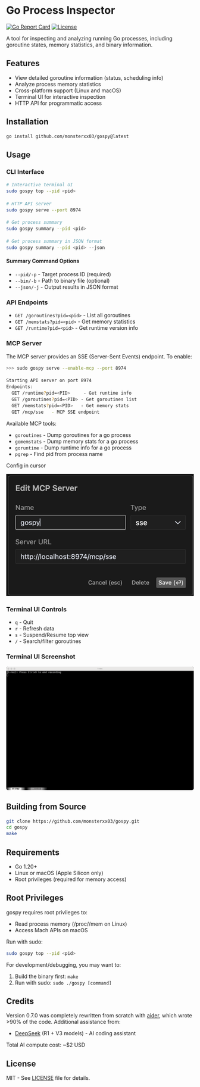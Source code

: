 # Go Process Inspector

[![Go Report Card](https://goreportcard.com/badge/github.com/monsterxx03/gospy)](https://goreportcard.com/report/github.com/monsterxx03/gospy)
[![License](https://img.shields.io/badge/license-MIT-blue.svg)](LICENSE)

A tool for inspecting and analyzing running Go processes, including goroutine states, memory statistics, and binary information.

## Features

- View detailed goroutine information (status, scheduling info)
- Analyze process memory statistics
- Cross-platform support (Linux and macOS)
- Terminal UI for interactive inspection
- HTTP API for programmatic access

## Installation

```bash
go install github.com/monsterxx03/gospy@latest
```

## Usage

### CLI Interface

```bash
# Interactive terminal UI
sudo gospy top --pid <pid>

# HTTP API server
sudo gospy serve --port 8974

# Get process summary
sudo gospy summary --pid <pid>

# Get process summary in JSON format
sudo gospy summary --pid <pid> --json
```

#### Summary Command Options
- `--pid/-p` - Target process ID (required)
- `--bin/-b` - Path to binary file (optional)
- `--json/-j` - Output results in JSON format

### API Endpoints

- `GET /goroutines?pid=<pid>` - List all goroutines
- `GET /memstats?pid=<pid>` - Get memory statistics
- `GET /runtime?pid=<pid>` - Get runtime version info

### MCP Server

The MCP server provides an SSE (Server-Sent Events) endpoint. To enable:

```bash
>>> sudo gospy serve --enable-mcp --port 8974

Starting API server on port 8974
Endpoints:
  GET /runtime?pid=<PID>     - Get runtime info
  GET /goroutines?pid=<PID> - Get goroutines list
  GET /memstats?pid=<PID>   - Get memory stats
  GET /mcp/sse   - MCP SSE endpoint

```

Available MCP tools:
- `goroutines` - Dump goroutines for a go process
- `gomemstats` - Dump memory stats for a go process
- `goruntime`  - Dump runtime info for a go process
- `pgrep`      - Find pid from process name

Config in cursor

![](screenshots/mcp-config.png)


### Terminal UI Controls

- `q` - Quit
- `r` - Refresh data
- `s` - Suspend/Resume top view
- `/` - Search/filter goroutines

### Terminal UI Screenshot

![Terminal UI Screenshot](screenshots/top.gif)

## Building from Source

```bash
git clone https://github.com/monsterxx03/gospy.git
cd gospy
make
```

## Requirements

- Go 1.20+
- Linux or macOS (Apple Silicon only)
- Root privileges (required for memory access)

## Root Privileges

gospy requires root privileges to:
- Read process memory (/proc/<pid>/mem on Linux)
- Access Mach APIs on macOS

Run with sudo:
```bash
sudo gospy top --pid <pid>
```

For development/debugging, you may want to:
1. Build the binary first: `make`
2. Run with sudo: `sudo ./gospy [command]`

## Credits

Version 0.7.0 was completely rewritten from scratch with [aider](https://aider.chat), which wrote >90% of the code. Additional assistance from:
- [DeepSeek](https://deepseek.com) (R1 + V3 models) - AI coding assistant

Total AI compute cost: ~$2 USD

## License

MIT - See [LICENSE](LICENSE) file for details.

